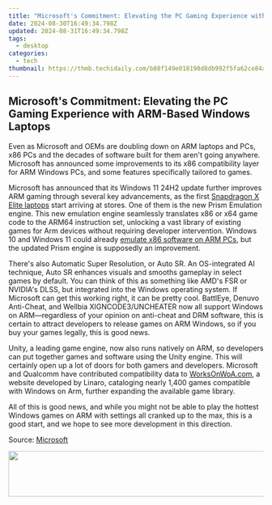 ```yaml
---
title: "Microsoft's Commitment: Elevating the PC Gaming Experience with ARM-Based Windows Laptops"
date: 2024-08-30T16:49:34.798Z
updated: 2024-08-31T16:49:34.798Z
tags:
  - desktop
categories:
  - tech
thumbnail: https://thmb.techidaily.com/b88f149e018190d8db992f5fa62ce84a76816eeb035902ad86368ed1da64a17e.jpg
---
```


## Microsoft's Commitment: Elevating the PC Gaming Experience with ARM-Based Windows Laptops

Even as Microsoft and OEMs are doubling down on ARM laptops and PCs, x86 PCs and the decades of software built for them aren't going anywhere. Microsoft has announced some improvements to its x86 compatibility layer for ARM Windows PCs, and some features specifically tailored to games.

 Microsoft has announced that its Windows 11 24H2 update further improves ARM gaming through several key advancements, as the first [Snapdragon X Elite laptops](https://fox-direct.techidaily.com/2024-approved-economical-sky-craftsmen-top-5-budget-friendly-drones/) start arriving at stores. One of them is the new Prism Emulation engine. This new emulation engine seamlessly translates x86 or x64 game code to the ARM64 instruction set, unlocking a vast library of existing games for Arm devices without requiring developer intervention. Windows 10 and Windows 11 could already [emulate x86 software on ARM PCs](https://fox-http.techidaily.com/essential-list-best-microphones-for-4k-ultra-hd/), but the updated Prism engine is supposedly an improvement.

 There's also Automatic Super Resolution, or Auto SR. An OS-integrated AI technique, Auto SR enhances visuals and smooths gameplay in select games by default. You can think of this as something like AMD's FSR or NVIDIA's DLSS, but integrated into the Windows operating system. If Microsoft can get this working right, it can be pretty cool. BattlEye, Denuvo Anti-Cheat, and Wellbia XIGNCODE3/UNCHEATER now all support Windows on ARM—regardless of your opinion on anti-cheat and DRM software, this is certain to attract developers to release games on ARM Windows, so if you buy your games legally, this is good news.

 Unity, a leading game engine, now also runs natively on ARM, so developers can put together games and software using the Unity engine. This will certainly open up a lot of doors for both gamers and developers. Microsoft and Qualcomm have contributed compatibility data to [WorksOnWoA.com](https://www.worksonwoa.com/), a website developed by Linaro, cataloging nearly 1,400 games compatible with Windows on Arm, further expanding the available game library.

 All of this is good news, and while you might not be able to play the hottest Windows games on ARM with settings all cranked up to the max, this is a good start, and we hope to see more development in this direction.

 Source: [Microsoft](https://devblogs.microsoft.com/directx/step-forward-for-gaming-on-arm-devices-2024/)

<ins class="adsbygoogle"
     style="display:block"
     data-ad-format="autorelaxed"
     data-ad-client="ca-pub-7571918770474297"
     data-ad-slot="1223367746"></ins>



<ins class="adsbygoogle"
     style="display:block"
     data-ad-client="ca-pub-7571918770474297"
     data-ad-slot="8358498916"
     data-ad-format="auto"
     data-full-width-responsive="true"></ins>



<!-- affiliate ads begin -->
<a href="https://newchic.sjv.io/c/5597632/1659704/14420" target="_top" id="1659704"><img src="//a.impactradius-go.com/display-ad/14420-1659704" border="0" alt="" width="728" height="90"/></a><img height="0" width="0" src="https://imp.pxf.io/i/5597632/1659704/14420" style="position:absolute;visibility:hidden;" border="0" />
<!-- affiliate ads end -->